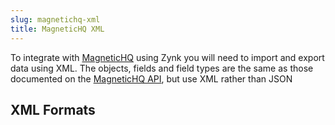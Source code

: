 ```yaml
---
slug: magnetichq-xml
title: MagneticHQ XML
---
```


To integrate with [MagneticHQ](magnetichq) using Zynk you will need to import and export data using XML.  The objects, fields and field types are the same as those documented on the [MagneticHQ API](https://app.magnetichq.com/Magnetic/API.do), but use XML rather than JSON

## XML Formats

